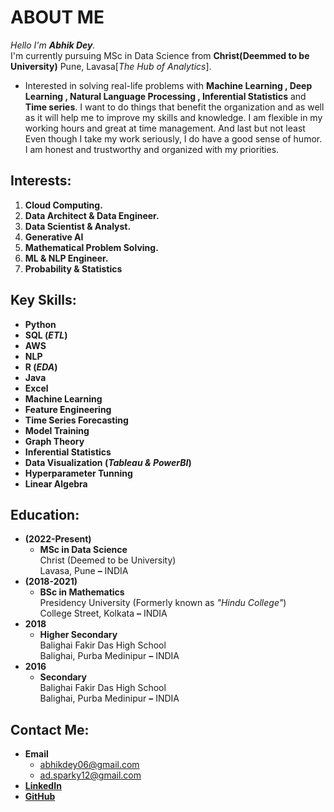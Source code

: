 # ABOUT ME
*Hello I'm **Abhik Dey**.* \
I'm currently pursuing MSc in Data Science from **Christ(Deemmed to be University)** Pune, Lavasa[*The Hub of Analytics*].
*   Interested in solving real-life problems with **Machine Learning , Deep Learning , Natural Language Processing , Inferential Statistics** and **Time series**. I want to do things that benefit the organization and as well as it will help me to improve my skills and knowledge. I am flexible in my working hours and great at time management. And last but not least Even though I take my work seriously, I do have a good sense of humor. I am honest and trustworthy and organized with my priorities.
## Interests:
1. **Cloud Computing.**
2. **Data Architect & Data Engineer.**
3. **Data Scientist & Analyst.**
4. **Generative AI**
5. **Mathematical Problem Solving.**
6. **ML & NLP Engineer.**
7. **Probability & Statistics**
## Key Skills:
*   **Python**
*   **SQL (*ETL*)**
*   **AWS**
*   **NLP**
*  **R (*EDA*)**
*   **Java**
*   **Excel**
*   **Machine Learning**
*   **Feature Engineering**
*   **Time Series Forecasting**
*   **Model Training**
*   **Graph Theory**
*   **Inferential Statistics**
*   **Data Visualization (*Tableau & PowerBI*)**
*   **Hyperparameter Tunning**
*   **Linear Algebra**
## Education:
*   **(2022-Present)** 
    *    **MSc in Data Science**\
Christ (Deemed to be University)\
Lavasa, Pune **–** INDIA
*   **(2018-2021)**
    *   **BSc in Mathematics**\
Presidency University (Formerly known as *"Hindu College"*)\
College Street, Kolkata **–** INDIA
*   **2018**
    *   **Higher Secondary**\
Balighai Fakir Das High School\
Balighai, Purba Medinipur **–** INDIA
*   **2016**
    *   **Secondary**\
Balighai Fakir Das High School\
Balighai, Purba Medinipur **–** INDIA
## Contact Me:
*   **Email**
    *   abhikdey06@gmail.com
    *   ad.sparky12@gmail.com
*   **[LinkedIn](https://www.linkedin.com/in/abhik-dey-37082a244/)**
*   **[GitHub](https://github.com/sparky-abhik06)**
